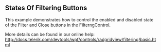 ## States Of Filtering Buttons
This example demonstrates how to control the enabled and disabled state of the Filter and Close buttons in the FilterngControl.

More details can be found in our online help:
http://docs.telerik.com/devtools/wpf/controls/radgridview/filtering/basic.html

[//]: <KeyWords: filteringcontrol, enabled, disabled, close>